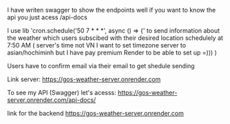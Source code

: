 I have writen swagger to show the endpoints well if you want to know the api you just acess /api-docs

I use lib 'cron.schedule('50 7 * * *', async () => {' to send information about the weather which users subscibed with their desired location schedulely at 7:50 AM ( server's time not VN I want to set timezone server to asian/hochiminh but I have pay premium Render to be able to set up =))) )

Users have to confirm email via their email to get shedule sending 

Link server: https://gos-weather-server.onrender.com

To see my API (Swagger) let's acesss: https://gos-weather-server.onrender.com/api-docs/ 

link for the backend https://gos-weather-server.onrender.com


 
